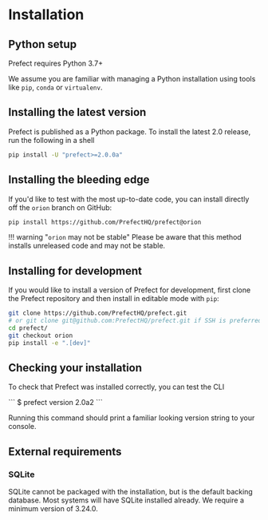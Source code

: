# Installation

## Python setup

Prefect requires Python 3.7+

We assume you are familiar with managing a Python installation using tools like `pip`, `conda` or `virtualenv`.

## Installing the latest version

Prefect is published as a Python package. To install the latest 2.0 release, run the following in a shell

```bash
pip install -U "prefect>=2.0.0a"
```

## Installing the bleeding edge

If you'd like to test with the most up-to-date code, you can install directly off the `orion` branch on GitHub:

```bash
pip install https://github.com/PrefectHQ/prefect@orion
```

!!! warning "`orion` may not be stable"
    Please be aware that this method installs unreleased code and may not be stable.

## Installing for development

If you would like to install a version of Prefect for development, first clone the Prefect repository
and then install in editable mode with `pip`:

```bash
git clone https://github.com/PrefectHQ/prefect.git 
# or git clone git@github.com:PrefectHQ/prefect.git if SSH is preferred
cd prefect/
git checkout orion
pip install -e ".[dev]"
```

## Checking your installation

To check that Prefect was installed correctly, you can test the CLI

<div class="termy">
```
$ prefect version
2.0a2
```
</div>

Running this command should print a familiar looking version string to your console.


## External requirements

### SQLite

SQLite cannot be packaged with the installation, but is the default backing database.
Most systems will have SQLite installed already. We require a minimum version of 3.24.0.
